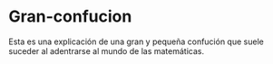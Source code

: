 # Gran-confucion
Esta es una explicación de una gran y pequeña confución que suele suceder al adentrarse al mundo de las matemáticas.
